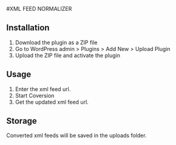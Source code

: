 #XML FEED NORMALIZER

## Installation

1. Download the plugin as a ZIP file
2. Go to WordPress admin > Plugins > Add New > Upload Plugin
3. Upload the ZIP file and activate the plugin

## Usage

1. Enter the xml feed url. 
2. Start Coversion
3. Get the updated xml feed url.

## Storage

Converted xml feeds will be saved in the uploads folder.
